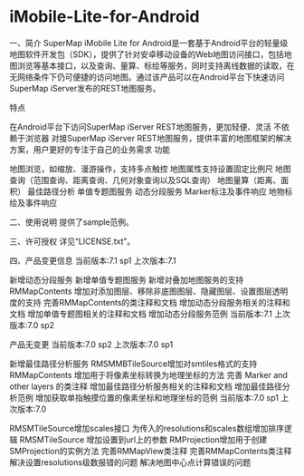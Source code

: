 # iMobile-Lite-for-Android

一、简介
SuperMap iMobile Lite for Android是一套基于Android平台的轻量级地图软件开发包（SDK），提供了针对安卓移动设备的Web地图访问接口，包括地图浏览等基本接口，以及查询、量算、标绘等服务，同时支持离线数据的读取，在无网络条件下仍可便捷的访问地图。通过该产品可以在Android平台下快速访问SuperMap iServer发布的REST地图服务。

特点

在Android平台下访问SuperMap iServer REST地图服务，更加轻便、灵活
不依赖于浏览器
对接SuperMap iServer REST地图服务，提供丰富的地图框架的解决方案，用户更好的专注于自己的业务需求
功能

地图浏览，如缩放、漫游操作，支持多点触控
地图属性支持设置固定比例尺
地图查询（范围查询、距离查询、几何对象查询以及SQL查询）
地图量算（距离、面积）
最佳路径分析
单值专题图服务
动态分段服务
Marker标注及事件响应
地物标绘及事件响应

二、使用说明
提供了sample范例。

三、许可授权
详见“LICENSE.txt”。

四、产品变更信息
当前版本:7.1 sp1 上次版本:7.1

新增动态分段服务
新增单值专题图服务
新增对叠加地图服务的支持
RMMapContents 增加对添加图层、移除非底图图层、隐藏图层、设置图层透明度的支持
完善RMMapContents的类注释和文档
增加动态分段服务相关的注释和文档
增加单值专题图相关的注释和文档
增加动态分段服务范例
当前版本:7.1 上次版本:7.0 sp2

产品无变更
当前版本:7.0 sp2 上次版本:7.0 sp1

新增最佳路径分析服务
RMSMMBTileSource增加对smtiles格式的支持
RMMapContents 增加用于将像素坐标转换为地理坐标的方法
完善 Marker and other layers 的类注释
增加最佳路径分析服务相关的注释和文档
增加最佳路径分析范例
增加获取单指触摸位置的像素坐标和地理坐标的范例
当前版本:7.0 sp1 上次版本:7.0

RMSMTileSource增加scales接口
为传入的resolutions和scales数组增加排序逻辑
RMSMTileSource 增加设置到url上的参数
RMProjection增加用于创建SMProjection的实例方法
完善RMMapView类注释
完善RMMapContents类注释
解决设置resolutions级数报错的问题
解决地图中心点计算错误的问题

